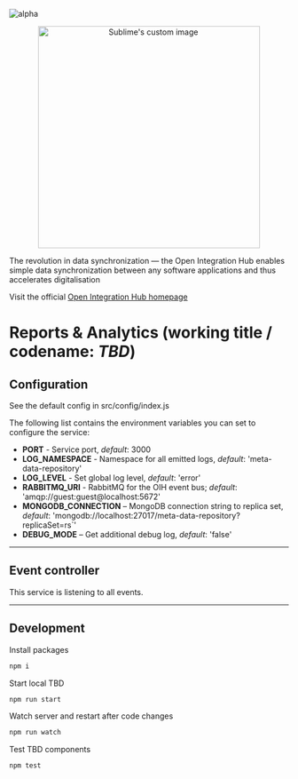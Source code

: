 ![alpha](https://img.shields.io/badge/Status-Alpha-yellowgreen.svg)

<p align="center">
  <img src="https://github.com/openintegrationhub/openintegrationhub/blob/master/Assets/medium-oih-einzeilig-zentriert.jpg" alt="Sublime's custom image" width="400"/>
</p>

The revolution in data synchronization — the Open Integration Hub enables simple data synchronization between any software applications and thus accelerates digitalisation

Visit the official [Open Integration Hub homepage](https://www.openintegrationhub.org/)

# Reports & Analytics (working title / codename: _TBD_)

<!-- [Documentation on Swagger Hub](https://app.swaggerhub.com/) -->

## Configuration

See the default config in src/config/index.js

The following list contains the environment variables you can set to configure the service:

- **PORT** - Service port, _default_: 3000
- **LOG_NAMESPACE** - Namespace for all emitted logs, _default_: 'meta-data-repository'
- **LOG_LEVEL** - Set global log level, _default_: 'error'
- **RABBITMQ_URI** - RabbitMQ for the OIH event bus; _default_: 'amqp://guest:guest@localhost:5672'
- **MONGODB_CONNECTION** – MongoDB connection string to replica set, _default_: 'mongodb://localhost:27017/meta-data-repository?replicaSet=rs`'
- **DEBUG_MODE** – Get additional debug log, _default_: 'false'

---

## Event controller

This service is listening to all events.

---

## Development

Install packages

```zsh
npm i
```

Start local TBD

```zsh
npm run start
```

Watch server and restart after code changes

```zsh
npm run watch
```

Test TBD components

```zsh
npm test
```
